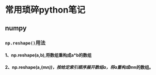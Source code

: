 # 常用琐碎python笔记
## numpy
### `np.reshape()`用法
#### 1、np.reshape(a,b),将数组重构成a*b的数组
#### 2、np.reshape(a,(m*n))，按给定索引顺序展开数组a，将a重构成m*n的数组。
